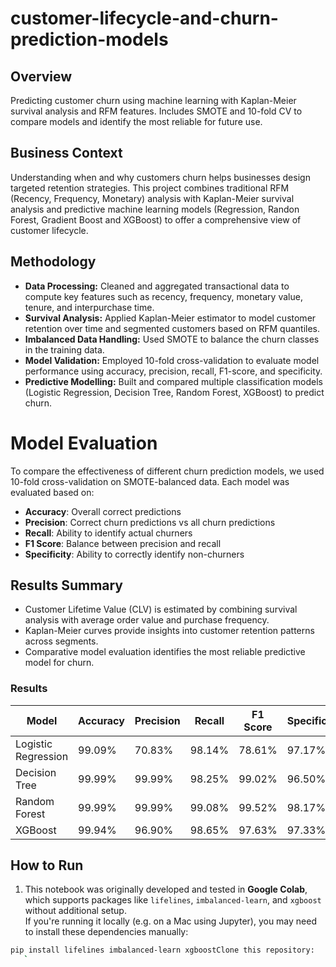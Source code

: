 # customer-lifecycle-and-churn-prediction-models #
## Overview 
Predicting customer churn using machine learning with Kaplan-Meier survival analysis and RFM features. Includes SMOTE and 10-fold CV to compare models and identify the most reliable for future use.

## Business Context
Understanding when and why customers churn helps businesses design targeted retention strategies. This project combines traditional RFM (Recency, Frequency, Monetary) analysis with Kaplan-Meier survival analysis and predictive machine learning models (Regression, Randon Forest, Gradient Boost and XGBoost) to offer a comprehensive view of customer lifecycle.

## Methodology
- **Data Processing:** Cleaned and aggregated transactional data to compute key features such as recency, frequency, monetary value, tenure, and interpurchase time.
- **Survival Analysis:** Applied Kaplan-Meier estimator to model customer retention over time and segmented customers based on RFM quantiles.
- **Imbalanced Data Handling:** Used SMOTE to balance the churn classes in the training data.
- **Model Validation:** Employed 10-fold cross-validation to evaluate model performance using accuracy, precision, recall, F1-score, and specificity.
- **Predictive Modelling:** Built and compared multiple classification models (Logistic Regression, Decision Tree, Random Forest, XGBoost) to predict churn.
# Model Evaluation
To compare the effectiveness of different churn prediction models, we used 10-fold cross-validation on SMOTE-balanced data. Each model was evaluated based on:
- **Accuracy**: Overall correct predictions
- **Precision**: Correct churn predictions vs all churn predictions
- **Recall**: Ability to identify actual churners
- **F1 Score**: Balance between precision and recall
- **Specificity**: Ability to correctly identify non-churners
  
## Results Summary
- Customer Lifetime Value (CLV) is estimated by combining survival analysis with average order value and purchase frequency.
- Kaplan-Meier curves provide insights into customer retention patterns across segments.
- Comparative model evaluation identifies the most reliable predictive model for churn.
### Results
| Model               | Accuracy | Precision | Recall | F1 Score | Specificity |
|---------------------|----------|-----------|--------|----------|-------------|
| Logistic Regression | 99.09%   | 70.83%    | 98.14% | 78.61%   | 97.17%      |
| Decision Tree       | 99.99%   | 99.99%    | 98.25% | 99.02%   | 96.50%      |
| Random Forest       | 99.99%   | 99.99%    | 99.08% | 99.52%   | 98.17%      |
| XGBoost             | 99.94%   | 96.90%    | 98.65% | 97.63%   | 97.33%      |


## How to Run
1. This notebook was originally developed and tested in **Google Colab**, which supports packages like `lifelines`, `imbalanced-learn`, and `xgboost` without additional setup.  
If you're running it locally (e.g. on a Mac using Jupyter), you may need to install these dependencies manually:
```bash
pip install lifelines imbalanced-learn xgboostClone this repository:
   `
